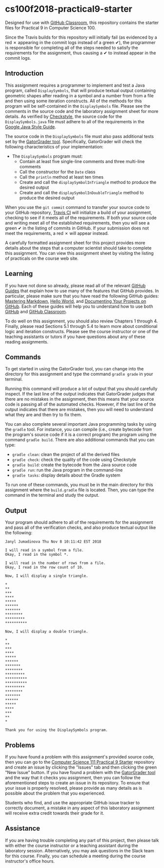 
# cs100f2018-practical9-starter

Designed for use with [GitHub Classroom](https://classroom.github.com/), this
repository contains the starter files for Practical 9 in Computer Science 100.

 Since the Travis builds for this repository will initially fail (as evidenced by
 a red &#x2717; appearing in the commit logs instead of a green &#x2714;), the
 programmer is responsible for completing all of the steps needed to satisfy the
 requirements for the assignment, thus causing a &#x2714; to instead appear in
 the commit logs.


## Introduction

This assignment requires a programmer to implement and test a Java program,
called `DisplaySymbols`, that will produce textual output containing geometric
shapes after reading in a symbol and a number from from a file and then using
some iteration constructs. All of the methods for this program will be
self-contained in the `DisplaySymbols` file. Please see the comments in the
source code and the laboratory assignment sheet for more details. As verified by
[Checkstyle](https://github.com/checkstyle/checkstyle), the source code for the
`DisplaySymbols.java` file must adhere to all of the requirements in the [Google
Java Style Guide](https://google.github.io/styleguide/javaguide.html).

The source code in the `DisplaySymbols` file must also pass additional tests
set by the [GatorGrader tool](https://github.com/GatorEducator/gatorgrader).
Specifically, GatorGrader will check the following characteristics of your
implementation:

* The `DisplaySymbols` program must:
  * Contain at least five single-line comments and three multi-line comments
  * Call the constructor for the `Date` class
  * Call the `println` method at least ten times
  * Create and call the `displaySymbolInTriangle` method to produce the desired output
  * Create and call the `displaySymbolInDoubleTriangle` method to produce the
    desired output

When you use the `git commit` command to transfer your source code to your
GitHub repository, [Travis CI](https://travis-ci.com/) will initialize a build
of your assignment, checking to see if it meets all of the requirements. If both
your source code and writing meet all of the established requirements, then you
will see a green &#x2714; in the listing of commits in GitHub. If your
submission does not meet the requirements, a red &#x2717; will appear instead.

A carefully formatted assignment sheet for this project provides more details
about the steps that a computer scientist should take to complete this
assignment. You can view this assignment sheet by visiting the listing of
practicals on the course web site.

## Learning

If you have not done so already, please read all of the relevant [GitHub
Guides](https://guides.github.com/) that explain how to use many of the features
that GitHub provides. In particular, please make sure that you have read the
following GitHub guides: [Mastering
Markdown](https://guides.github.com/features/mastering-markdown/), [Hello
World](https://guides.github.com/activities/hello-world/), and [Documenting Your
Projects on GitHub](https://guides.github.com/features/wikis/). Each of these
guides will help you to understand how to use both [GitHub](http://github.com) and
[GitHub Classroom](https://classroom.github.com/).

To do well on this assignment, you should also review Chapters 1 through 4.
Finally, please read Sections 5.1 through 5.4 to learn more about conditional
logic and iteration constructs. Please see the course instructor or one of the
teaching assistants or tutors if you have questions about any of these reading
assignments.

## Commands

To get started in using the GatorGrader tool, you can change into the directory
for this assignment and type the command `gradle grade` in your
terminal.

Running this command will produce a lot of output that you should carefully
inspect. If the last line of the output indicates that GatorGrader judges that
there are no mistakes in the assignment, then this means that your source code
is passing all of the automated checks. However, if the last line
of the output indicates that there are mistakes, then you will need to
understand what they are and then try to fix them.

You can also complete several important Java programming tasks by using the
`gradle` tool. For instance, you can compile (i.e., create bytecode from the
program's source code if it is a correct program) the program using the command
`gradle build`. There are also additional commands that you can type:

* `gradle clean`: clean the project of all the derived files
* `gradle check`: check the quality of the code using Checkstyle
* `gradle build`: create the bytecode from the Java source code
* `gradle run`: run the Java program in the command-line
* `gradle tasks`: display details about the Gradle system

To run one of these commands, you must be in the main directory for this
assignment where the `build.gradle` file is located. Then, you can type the
command in the terminal and study the output.

## Output

Your program should adhere to all of the requirements for the assignment and
pass all of the verification checks, and also produce textual output like the
following:

```
Janyl Jumadinova Thu Nov 8 10:11:42 EST 2018

I will read in a symbol from a file.
Okay, I read in the symbol *.

I will read in the number of rows from a file.
Okay, I read in the row count of 10.

Now, I will display a single triangle.

*
**
***
****
*****
******
*******
********
*********
**********

Now, I will display a double triangle.

*
**
***
****
*****
******
*******
********
*********
**********
**********
*********
********
*******
******
*****
****
***
**
*

Thank you for using the DisplaySymbols program.
```

## Problems

If you have found a problem with this assignment's provided source code, then
you can go to the [Computer Science 111 Practical 9
Starter](https://github.com/Allegheny-Computer-Science-111-S2018/cs111s2018-practical9-starter)
repository and create an issue by clicking the "Issues" tab and then clicking
the green "New Issue" button. If you have found a problem with the
[GatorGrader tool](https://github.com/GatorEducator/gatorgrader) and the way that it checks you
assignment, then you can follow the aforementioned steps to create an issue in
its repository. To ensure that your issue is properly resolved, please provide
as many details as is possible about the problem that you experienced.


Students who find, and use the appropriate GitHub issue tracker to correctly
document, a mistake in any aspect of this laboratory assignment will receive
extra credit towards their grade for it.

## Assistance

If you are having trouble completing any part of this project, then please talk
with either the course instructor or a teaching assistant during the laboratory
session. Alternatively, you may ask questions in the Slack team for this
course. Finally, you can schedule a meeting during the course instructor's
office hours.
